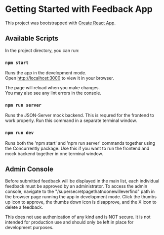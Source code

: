 # Getting Started with Feedback App

This project was bootstrapped with [Create React App](https://github.com/facebook/create-react-app).

## Available Scripts

In the project directory, you can run:

### `npm start`

Runs the app in the development mode.\
Open [http://localhost:3000](http://localhost:3000) to view it in your browser.

The page will reload when you make changes.\
You may also see any lint errors in the console.

### `npm run server`

Runs the JSON-Server mock backend. This is requred for the frontend to work properly. Run this command in a separate terminal window.

### `npm run dev`

Runs both the 'npm start' and 'npm run server' commands together using the Concurrently package. Use this if you want to run the frontend and mock backend together in one terminal window.

## Admin Console

Before submitted feedback will be displayed in the main list, each individual feedback must be approved by an administrator.
To access the admin console, navigate to the "/supersecretpagethatnoonewilleverfind" path in the browser page running the app in development mode.
Click the thumbs up icon to approve, the thumbs down icon is disapprove, and the X icon to delete a feedback.

This does not use authenication of any kind and is NOT secure. It is not intended for production use and should only be left in place for development purposes.
